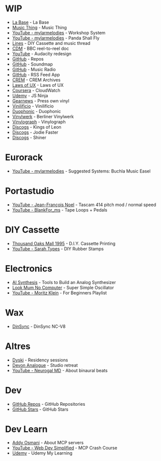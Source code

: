 # WIP

- [La Base](https://www.youtube.com/watch?v=yBp2CRYW8oU) - La Base
- [Music Thing](https://www.musicthing.co.uk/) - Music Thing
- [YouTube - mylarmelodies](https://www.youtube.com/watch?v=ABbWmZOtmig) - Workshop System
- [YouTube - mylarmelodies](https://www.youtube.com/watch?v=pkfzprPPTHE) - Panda Shall Fly
- [Lines](https://llllllll.co/t/how-do-i-produce-and-self-release-music-on-cassette/8446/218) - DIY Cassette and music thread
- [CDM](https://cdm.link/in-1975-bbc-spelled-out-how-muzak-and-musical-power-worked-maybe/) - BBC reel-to-reel doc
- [YouTube](https://www.youtube.com/watch?v=QYM3TWf_G38) - Audacity redesign
- [GitHub](https://github.com/molleira?tab=repositories) - Repos
- [GitHub](https://github.com/molleira/soundmap) - Soundmap
- [GitHub](https://github.com/molleira/music-radio) - Music Radio
- [GitHub](https://github.com/cameronDz/rss-feed-medium-app) - RSS Feed App
- [CREM](https://archives.crem-cnrs.fr/) - CREM Archives
- [Laws of UX](https://lawsofux.com/) - Laws of UX
- [Coursera](https://www.coursera.org/learn/aws-amazon-cloudwatch-getting-started) - CloudWatch
- [Udemy](https://www.udemy.com/course/modern-javascript-from-novice-to-ninja/?couponCode=KEEPLEARNING) - JS Ninja
- [Gearnews](https://www.gearnews.com/how-to-press-your-own-record-vinyl-for-1/) - Press own vinyl
- [Vinilificio](https://app.vinilificio.com/login) - Vinilificio
- [Duophonic](https://shop.duophonic.de/produkte/10inch/) - Duophonic
- [Vinylwerk](https://www.berlinervinylwerk.de/store/vinyl-dubplate-180g-10-inches/) - Berliner Vinylwerk
- [Vinylograph](https://www.vinylograph.com/product/order-your-7-inch/) - Vinylograph
- [Discogs](https://www.discogs.com/es/sell/list?master_id=123916&format=Vinyl&ships_from=Germany) - Kings of Leon
- [Discogs](https://www.discogs.com/es/sell/list?sort=price%2Casc&limit=25&master_id=3799665) - Jodie Faster
- [Discogs](https://www.discogs.com/es/sell/list?sort=price%2Casc&limit=25&master_id=462229&format=Vinyl) - Shiner

# Eurorack

- [YouTube - mylarmelodies](https://www.youtube.com/watch?v=B40AizE6i2g) - Suggested Systems: Buchla Music Easel

# Portastudio

- [YouTube - Jean-François Noel](https://www.youtube.com/watch?v=MDGQQqCqwQg) - Tascam 414 pitch mod / normal speed
- [YouTube - BlankFor_ms](https://www.youtube.com/watch?v=vchbZglzmyw) - Tape Loops + Pedals

# DIY Cassette

- [Thousand Oaks Mall 1995](https://www.youtube.com/watch?v=CFQndvTK1x0) - D.I.Y. Cassette Printing
- [YouTube - Sarah Types](https://www.youtube.com/watch?v=8HdHGZxIdRw) - DIY Rubber Stamps

# Electronics

- [AI Synthesis](https://aisynthesis.com/diy-electronics-tools-you-need/) - Tools to Build an Analog Synthesizer
- [Look Mum No Computer](https://www.lookmumnocomputer.com/projects/#/simplest-oscillator) - Super Simple Oscillator
- [YouTube - Moritz Klein](https://www.youtube.com/playlist?list=PLHeL0JWdJLvRv-r0TTjWxegtBha0ajdYh) - For Beginners Playlist

# Wax

- [DinSync](https://shop.re-303.com/product/nc-v8-acoustic-lathe-batch-1/) - DinSync NC-V8

# Altres

- [Dyski](https://dyski.co/) - Residency sessions
- [Devon Analogue](https://devonanalogue.com) - Studio retreat
- [YouTube - Neurogal MD](https://www.youtube.com/watch?v=Om3zB35xxTo) - About binaural beats

# Dev

- [GitHub Repos](https://github.com/molleira?tab=repositories) - GitHub Repositories
- [GitHub Stars](https://github.com/molleira?tab=stars) - GitHub Stars

# Dev Learn

- [Addy Osmani](https://addyo.substack.com/p/mcp-what-it-is-and-why-it-matters) - About MCP servers
- [YouTube - Web Dev Simplified](https://www.youtube.com/watch?v=ZoZxQwp1PiM) - MCP Crash Course
- [Udemy](https://www.udemy.com/home/my-courses/learning/) - Udemy My Learning
